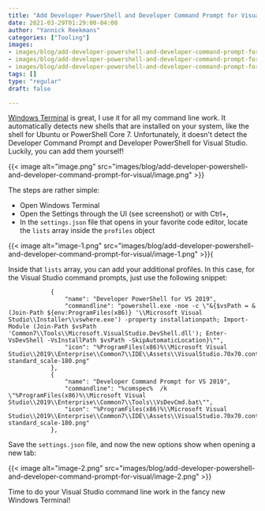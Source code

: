 ```yaml
---
title: "Add Developer PowerShell and Developer Command Prompt for Visual Studio to Windows Terminal"
date: 2021-03-29T01:29:00-04:00
author: "Yannick Reekmans"
categories: ["Tooling"]
images:
- images/blog/add-developer-powershell-and-developer-command-prompt-for-visual/image.png
- images/blog/add-developer-powershell-and-developer-command-prompt-for-visual/image-1.png
- images/blog/add-developer-powershell-and-developer-command-prompt-for-visual/image-2.png
tags: []
type: "regular"
draft: false

---
```


[Windows
Terminal](https://www.microsoft.com/en-us/p/windows-terminal/9n0dx20hk701)
is great, I use it for all my command line work. It automatically
detects new shells that are installed on your system, like the shell for
Ubuntu or PowerShell Core 7. Unfortunately, it doesn\'t detect the
Developer Command Prompt and Developer PowerShell for Visual Studio.
Luckily, you can add them yourself!

{{< image alt="image.png" src="images/blog/add-developer-powershell-and-developer-command-prompt-for-visual/image.png" >}}

The steps are rather simple:

-   Open Windows Terminal
-   Open the Settings through the UI (see screenshot) or with Ctrl+,
-   In the `settings.json` file that opens in your favorite code editor,
    locate the `lists` array inside the `profiles` object

{{< image alt="image-1.png" src="images/blog/add-developer-powershell-and-developer-command-prompt-for-visual/image-1.png" >}}{

Inside that `lists` array, you can add your additional profiles. In this
case, for the Visual Studio command prompts, just use the following
snippet:

``` {.lia-code-sample .language-json}
            {
                "name": "Developer PowerShell for VS 2019",
                "commandline": "powershell.exe -noe -c \"&{$vsPath = &(Join-Path ${env:ProgramFiles(x86)} '\\Microsoft Visual Studio\\Installer\\vswhere.exe') -property installationpath; Import-Module (Join-Path $vsPath 'Common7\\Tools\\Microsoft.VisualStudio.DevShell.dll'); Enter-VsDevShell -VsInstallPath $vsPath -SkipAutomaticLocation}\"",
                "icon": "%ProgramFiles(x86)%\\Microsoft Visual Studio\\2019\\Enterprise\\Common7\\IDE\\Assets\\VisualStudio.70x70.contrast-standard_scale-180.png"
            },
            {
                "name": "Developer Command Prompt for VS 2019",
                "commandline": "%comspec%  /k \"%ProgramFiles(x86)%\\Microsoft Visual Studio\\2019\\Enterprise\\Common7\\Tools\\VsDevCmd.bat\"",
                "icon": "%ProgramFiles(x86)%\\Microsoft Visual Studio\\2019\\Enterprise\\Common7\\IDE\\Assets\\VisualStudio.70x70.contrast-standard_scale-180.png"
            },
```

Save the `settings.json` file, and now the new options show when opening
a new tab:

{{< image alt="image-2.png" src="images/blog/add-developer-powershell-and-developer-command-prompt-for-visual/image-2.png" >}}

Time to do your Visual Studio command line work in the fancy new Windows
Terminal!
